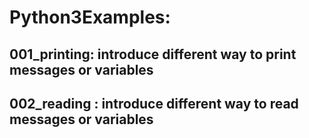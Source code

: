# Python3Examples:
## 001_printing: introduce different way to print messages or variables
## 002_reading : introduce different way to read messages or variables

